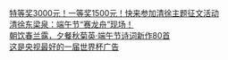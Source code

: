   
[特等奖3000元！一等奖1500元！快来参加清徐主题征文活动](http://www.dianyue.me/archives/800/pl47bh2anoq17ft3/)  
[清徐东梁泉：端午节“赛龙舟”现场！](http://www.dianyue.me/archives/077/4a2whdauarvgqko2/)  
[朝饮春兰露，夕餐秋菊英·端午节诗词新作80首](http://www.dianyue.me/archives/609/jctm2j9umat2fszj/)  
[这是央视最好的一届世界杯广告](http://www.dianyue.me/archives/484/vi1n7ku3q2y9lkf2/)